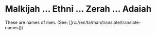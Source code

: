 # Malkijah ... Ethni ... Zerah ... Adaiah

These are names of men. (See: [[rc://en/ta/man/translate/translate-names]])

